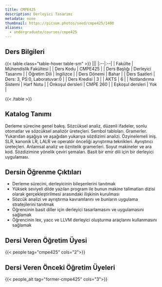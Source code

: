 ```yaml
---
title: CMPE425
description: Derleyici Tasarımı
metadata: none
thumbnail: https://picsum.photos/seed/cmpe425/1400
aliases:
  - undergraduate/courses/cmpe425
---
```



## Ders Bilgileri

<!-- prettier-ignore-start -->
{{< table class="table-hover table-sm" >}}
|||
|:--|:--|
| Fakülte | Mühendislik Fakültesi |
| Ders Kodu | CMPE425 |
| Ders Başlığı | Derleyici Tasarımı |
| Öğretim Dili | İngilizce |
| Ders Dönemi | Bahar |
| Ders Saatleri | Ders: 3, PS:0, Laboratuvar:0 |
| Ders Kredisi | 3 |
| AKTS | 6 |
| Notlandırma Sistemi | Harf Notu |
| Önkoşul dersleri | CMPE 260 |
| Eşkoşul dersleri | Yok |

{{< /table >}}
<!-- prettier-ignore-end -->

## Katalog Tanımı

Derleme sürecine genel bakış. Sözcüksel analiz, düzenli ifadeler, sonlu otomatlar ve sözcüksel analizör üreteçleri. Sembol tabloları. Gramerler. Yukarıdan aşağıya ve aşağıdan yukarıya sözdizimi analizi. Özyinelemeli iniş. SLR, kanonik LR, LALR ve operatör önceliği ayrıştırma teknikleri. Ayrıştırıcı üreteçleri. Anlamsal analiz ve öznitelik gramerleri. Soyut makineler ve ara kod. Sözdizimine yönelik çeviri şemaları. Basit bir emir dili için bir derleyici uygulaması.

## Dersin Öğrenme Çıktıları

- Derleme sürecini, derleyicinin bileşenlerini tanıtmak
- Yüksek seviyeli dilde yazılan program ile bunun makine talimatları dizisi olarak gerçekleştirilmesi arasındaki ilişkinin kurulması
- Sözcük analizi ve ayrıştırma kavramlarını ve bunların uygulama stratejilerini tanıtmak
- Öğrencinin basit diller için derleyici tasarlamasını ve uygulamasını sağlamak
- Öğrencinin lex, yacc ve LLVM derleyici oluşturma araçlarını kullanmasını sağlamak

## Dersi Veren Öğretim Üyesi

{{< people tag="cmpe425" cols="2">}}

## Dersi Veren Önceki Öğretim Üyeleri

{{< people_alt tag="former-cmpe425" cols="3">}}